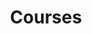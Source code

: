 ---
layout: page
title: Courses
nav: true
nav_order: 8
dropdown: true
children:
  - title: ML 2024
    permalink: /suppl/ml/ml2024/
  - title: divider
  - title: Python 2024
    permalink: /suppl/python/python2024/
  - title: divider
---